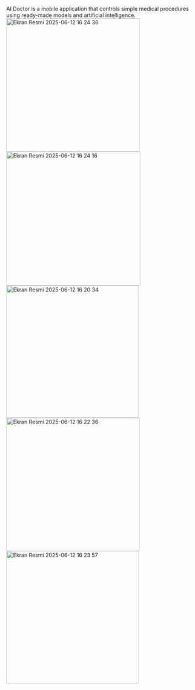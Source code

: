 AI Doctor is a mobile application that controls simple medical procedures using ready-made models and artificial intelligence.
<img width="352" alt="Ekran Resmi 2025-06-12 16 24 36" src="https://github.com/user-attachments/assets/31467d69-34be-4ae3-b480-8b802f98c8dc" />
<img width="354" alt="Ekran Resmi 2025-06-12 16 24 16" src="https://github.com/user-attachments/assets/0be5fd9c-e7c1-4c7e-bb7b-692b02e7e18b" />
<img width="349" alt="Ekran Resmi 2025-06-12 16 20 34" src="https://github.com/user-attachments/assets/70f5293f-2f7b-423b-9b56-eb9c35c02f43"/>
<img width="352" alt="Ekran Resmi 2025-06-12 16 22 36" src="https://github.com/user-attachments/assets/7d52a037-4e25-4ced-9a47-d6855107398d" />
<img width="350" alt="Ekran Resmi 2025-06-12 16 23 57" src="https://github.com/user-attachments/assets/a264fd18-5c0a-4b03-979a-e031360bc729" />

